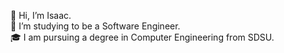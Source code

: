 👋 Hi, I’m Isaac.  
🌱 I’m studying to be a Software Engineer.  
🎓 I am pursuing a degree in Computer Engineering from SDSU.  

